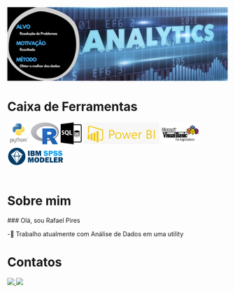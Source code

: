 <!-- Banner Superior -->
  <img src="./Arquivos/Banner.jpg">
<br>

<!-- Ferramentas para Abalytics -->
  <h1 align="left"> Caixa de Ferramentas </h1>
  <div>
      <img src="./Arquivos/python.png" height="50">
      <img src="./Arquivos/R.jfif" height="50">
      <img src="./Arquivos/SQL.jpg" height="50">
      <img src="./Arquivos/powerBI.png" height="50">
      <img src="./Arquivos/vba2.jpg" height="50">
      <img src="./Arquivos/IBM_SPSS_Modeler.jpg" height="50">
    </div>  
  <br>

<!-- Sobre mim -->
<h1 align="left"> Sobre mim </h1>
### Olá, sou Rafael Pires

  -🔌 Trabalho atualmente com Análise de Dados em uma utility
<br>  
  
<!-- Meus contatos -->
<h1 align="left"> Contatos </h1>
<div>
  <a href = "malito:rpiresoliver@gmail.com"><image src = "https://img.shields.io/badge/Gmail-D14836?style=for-the-badge&logo=gmail&logoColor=white">
  </a>
  <a href = "https://www.linkedin.com/in/rafael-pires-de-oliveira-37003a164?    lipi=urn%3Ali%3Apage%3Ad_flagship3_profile_view_base_contact_details%3BQE%2FeecZxS0eD%2FMyQkIJI3g%3D%3D"  target="_blank" ><image src="https://img.shields.io/badge/LinkedIn-0077B5?style=for-the-badge&logo=linkedin&logoColor=white">
  </a>
</div>
  

